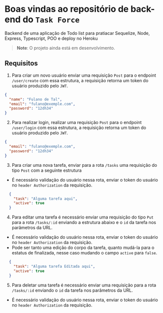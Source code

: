 # Boas vindas ao repositório de back-end do `Task Force`

Backend  de uma aplicação de Todo list para pratiacar Sequelize, Node,  Express, Typescript, POO e deploy no Heroku

> **Note**: O projeto ainda está em desenvolvimento. 

## Requisitos


1. Para criar um novo usuário enviar uma requisição `Post` para o endpoint `/user/create` com essa estrutura, a requisição retorna um token do usuário produzido pelo `JWT`.

```JSON
{
  "name": "Fulano de Tal",
  "email": "fulano@exemple.com",
  "password": "12dh34"
}
```

2. Para realizar login, realizar uma requisição `Post` para o endpoint `/user/login` com essa estrutura, a requisição retorna um token do usuário produzido pelo `JWT`.

```JSON
{
  "email": "fulano@exemple.com",
  "password": "12dh34"
}

```

3. Para criar uma nova tarefa, enviar para a rota `/tasks` uma requisição do tipo `Post` com a seguinte estrutura
  * É necessário validação do usuário nessa rota, enviar o token do usuário no `header Authorization` da requisição.

```JSON
  {
    "task": "Alguma tarefa aqui",
    "active": true
  }
```
4. Para editar uma tarefa é necessário enviar uma requisição do tipo `Put` para a rota `/tasks/:id` enviando a estrutura abaixo e o `id` da tarefa nos parâmetros da URL.

  -  É necessário validação do usuário nessa rota, enviar o token do usuário no `header Authorization` da requisição.
  - Pode ser tanto uma edição do corpo da tarefa, quanto mudá-la para o estatus de finalizada, nesse caso mudando o campo `active` para `false`.

```JSON
  {
    "task": "Alguma tarefa Editada aqui",
    "active": true
  }
```
5. Para deletar uma tarefa é necessário enviar uma requisição para a rota `/tasks/:id` enviando o `id` da tarefa nos parâmetros da URL.

  -  É necessário validação do usuário nessa rota, enviar o token do usuário no `header Authorization` da requisição.
